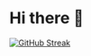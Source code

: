 # Hi there 👋

[![GitHub Streak](https://github-readme-streak-stats.herokuapp.com?user=facuRodLop&theme=blue-green&hide_border=true&date_format=M%20j%5B%2C%20Y%5D)](https://git.io/streak-stats)

<!--
**facuRodLop/facuRodLop** is a ✨ _special_ ✨ repository because its `README.md` (this file) appears on your GitHub profile.

Here are some ideas to get you started:

- 🔭 I’m currently working on ...
- 🌱 I’m currently learning ...
- 👯 I’m looking to collaborate on ...
- 🤔 I’m looking for help with ...
- 💬 Ask me about ...
- 📫 How to reach me: ...
- 😄 Pronouns: ...
- ⚡ Fun fact: ...
-->
